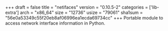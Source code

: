 +++
draft = false
title = "netifaces"
version = "0.10.5-2"
categories = ['lib-extra']
arch = "x86_64"
size = "12736"
usize = "79061"
sha1sum = "56e0a53349c55f20eb8af06996ea1ecda69734cc"
+++
Portable module to access network interface information in Python.